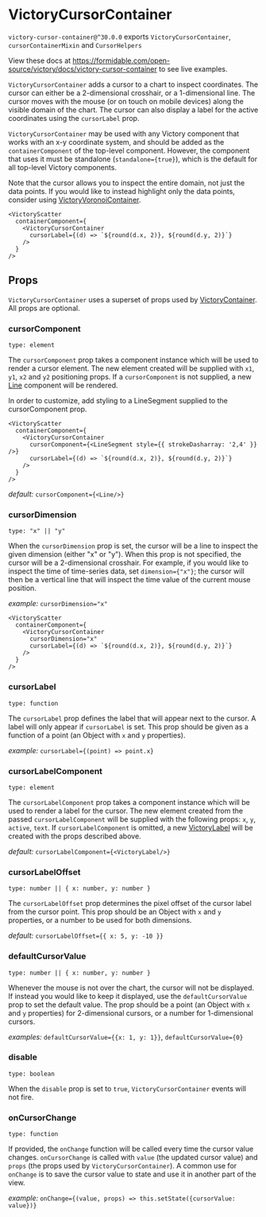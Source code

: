 # VictoryCursorContainer

`victory-cursor-container@^30.0.0` exports `VictoryCursorContainer`, `cursorContainerMixin` and `CursorHelpers`

View these docs at https://formidable.com/open-source/victory/docs/victory-cursor-container to see live examples.

`VictoryCursorContainer` adds a cursor to a chart to inspect coordinates.
The cursor can either be a 2-dimensional crosshair, or a 1-dimensional line.
The cursor moves with the mouse (or on touch on mobile devices) along the visible domain of the chart.
The cursor can also display a label for the active coordinates using the `cursorLabel` prop.

`VictoryCursorContainer` may be used with any Victory component that works with an x-y coordinate
system, and should be added as the `containerComponent` of the top-level component.
However, the component that uses it must be standalone
(`standalone={true}`), which is the default for all top-level Victory components.

Note that the cursor allows you to inspect the entire domain, not just the data points.
If you would like to instead highlight only the data points, consider using [VictoryVoronoiContainer][].

```playground
<VictoryScatter
  containerComponent={
    <VictoryCursorContainer
      cursorLabel={(d) => `${round(d.x, 2)}, ${round(d.y, 2)}`}
    />
  }
/>
```

## Props

`VictoryCursorContainer` uses a superset of props used by [VictoryContainer][]. All props are optional.

### cursorComponent

`type: element`

The `cursorComponent` prop takes a component instance which will be used to render a cursor element. The new element created will be supplied with `x1`, `y1`, `x2` and `y2` positioning props. If a `cursorComponent` is not supplied, a new [Line][] component will be rendered.

In order to customize, add styling to a LineSegment supplied to the cursorComponent prop.

```playground
<VictoryScatter
  containerComponent={
    <VictoryCursorContainer
      cursorComponent={<LineSegment style={{ strokeDasharray: '2,4' }} />}
      cursorLabel={(d) => `${round(d.x, 2)}, ${round(d.y, 2)}`}
    />
  }
/>
```

_default:_ `cursorComponent={<Line/>}`

### cursorDimension

`type: "x" || "y"`

When the `cursorDimension` prop is set, the cursor will be a line to inspect the given dimension
(either "x" or "y"). When this prop is not specified, the cursor will be a 2-dimensional crosshair.
For example, if you would like to inspect the time of time-series data, set `dimension={"x"}`;
the cursor will then be a vertical line that will inspect the time value of the current mouse position.

_example:_ `cursorDimension="x"`

```playground
<VictoryScatter
  containerComponent={
    <VictoryCursorContainer
      cursorDimension="x"
      cursorLabel={(d) => `${round(d.x, 2)}, ${round(d.y, 2)}`}
    />
  }
/>
```

### cursorLabel

`type: function`

The `cursorLabel` prop defines the label that will appear next to the cursor.
A label will only appear if `cursorLabel` is set. This prop should be given as a function of a point (an Object with `x` and `y` properties).

_example:_ `cursorLabel={(point) => point.x}`

### cursorLabelComponent

`type: element`

The `cursorLabelComponent` prop takes a component instance which will be used to render a label for the cursor. The new element created from the passed `cursorLabelComponent` will be supplied with the following props: `x`, `y`, `active`, `text`. If `cursorLabelComponent` is omitted, a new [VictoryLabel][] will be created with the props described above.

_default:_ `cursorLabelComponent={<VictoryLabel/>}`

### cursorLabelOffset

`type: number || { x: number, y: number }`

The `cursorLabelOffset` prop determines the pixel offset of the cursor label from the cursor point.
This prop should be an Object with `x` and `y` properties, or a number to be used for both dimensions.

_default:_ `cursorLabelOffset={{ x: 5, y: -10 }}`

### defaultCursorValue

`type: number || { x: number, y: number }`

Whenever the mouse is not over the chart, the cursor will not be displayed.
If instead you would like to keep it displayed, use the `defaultCursorValue` prop to set the default value. The prop should be a point (an Object with `x` and `y` properties) for 2-dimensional cursors, or a number for 1-dimensional cursors.

_examples:_ `defaultCursorValue={{x: 1, y: 1}}`, `defaultCursorValue={0}`

### disable

`type: boolean`

When the `disable` prop is set to `true`, `VictoryCursorContainer` events will not fire.

### onCursorChange

`type: function`

If provided, the `onChange` function will be called every time the cursor value changes. `onCursorChange` is called with `value` (the updated cursor value) and `props` (the props used by `VictoryCursorContainer`). A common use for `onChange` is to save the cursor value to state and use it in another part of the view.

_example:_ `onChange={(value, props) => this.setState({cursorValue: value})}`

[victoryvoronoicontainer]: https://formidable.com/open-source/victory/docs/victory-voronoi-container
[victorycontainer]: https://formidable.com/open-source/victory/docs/victory-container
[victorylabel]: https://formidable.com/open-source/victory/docs/victory-label
[line]: https://formidable.com/open-source/victory/docs/victory-primitives#line
